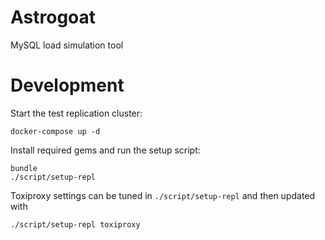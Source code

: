 # Astrogoat

MySQL load simulation tool

# Development

Start the test replication cluster:

```
docker-compose up -d
```

Install required gems and run the setup script:

```
bundle
./script/setup-repl
```

Toxiproxy settings can be tuned in `./script/setup-repl` and then updated with

```
./script/setup-repl toxiproxy
```
